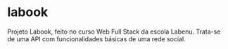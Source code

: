 # labook
Projeto Labook, feito no curso Web Full Stack da escola Labenu. Trata-se de uma API com funcionalidades básicas de uma rede social.
